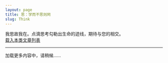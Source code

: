 ```yaml
---
layout: page
title: 思：学而不思则罔
slug: Think
---
```

<div class="prelude">
我思故我在。点滴思考勾勒出生命的迹线，期待与您的相交。
</div>
<a id="getlist" href="/indexes/bycategories/1">载入本类文章列表</a>
<div id="indexcontainer"></div><hr/>
<div class="posts">
<div class="load">
</div>
</div>
<a id="next">加载更多内容中，请稍候……</a>


<script>
var urls=new Array();
{% for post in site.categories['思']  %}
 {% if post.url %}
	urls[urls.length]="{{ post.url }}";
 {% endif %}
{% endfor %}
var index = 0;
if(urls.length>0){
	$('#next').attr('href',urls[0]);
}else{
	$('#next').html('未发现更多内容');
}

   fetchingContent = false;    
   window.onscroll = yHandler;
   $(document).ready(function(){
    yHandler();
    getIndex();
   });
</script>


